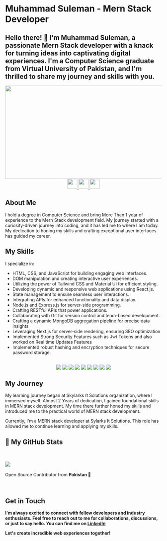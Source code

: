 # Muhammad Suleman - Mern Stack Developer

Hello there! 👋 I'm Muhammad Suleman, a passionate Mern Stack developer with a knack for turning ideas into captivating digital experiences. I'm a Computer Science graduate from Virtual University of Pakistan, and I'm thrilled to share my journey and skills with you.
---
<div align="center">
  <img src="https://media.giphy.com/media/dWesBcTLavkZuG35MI/giphy.gif" width="600" height="300"/>
</div>
<div id="badges"align="center">
  <a href="https://api.whatsapp.com/send?phone=923185867728">
    <img width="32" height="32" src="https://web.whatsapp.com/favicon-64x64.ico" />
</a>
<a href="https://www.linkedin.com/in/muhammad-suleman-429031248/">
    <img width="32" height="32" src="https://static-exp1.licdn.com/sc/h/al2o9zrvru7aqj8e1x2rzsrca" />
</a>

<a href="mailto:sulemanroy858755@gmail.com">
    <img width="32" height="32" src="https://ssl.gstatic.com/ui/v1/icons/mail/rfr/gmail.ico" />
</a>
</div>

## About Me

I hold a degree in Computer Science and bring More Than 1 year of experience to the Mern Stack development field. My journey started with a curiosity-driven journey into coding, and it has led me to where I am today. My dedication to honing my skills and crafting exceptional user interfaces has guided my career.


## My Skills

I specialize in:

- HTML, CSS, and JavaScript for building engaging web interfaces.
- DOM manipulation and creating interactive user experiences.
- Utilizing the power of Tailwind CSS and Material UI for efficient styling.
- Developing dynamic and responsive web applications using React.js.
- State management to ensure seamless user interactions.
- Integrating APIs for enhanced functionality and data display.
- Node.js and Express.js for server-side programming.
- Crafting RESTful APIs that power applications.
- Collaborating with Git for version control and team-based development.
- Crafting a dynamic MongoDB aggregation pipeline for precise data insights
- Leveraging Next.js for server-side rendering, ensuring SEO optimization
- Implemented Strong Security Features such as Jwt Tokens and also worked on Real time Updates Features
- Implemented robust hashing and encryption techniques for secure password storage.

<br>
   <!--https://github.com/alexandresanlim/Badges4-README.md-Profile/blob/master/README.md-->
<div align="center">
    <img src="https://img.shields.io/badge/HTML5-E34F26?style=for-the-badge&logo=html5&logoColor=white" />
    <img src="https://img.shields.io/badge/CSS3-1572B6?style=for-the-badge&logo=css3&logoColor=white" />
    <img src="https://img.shields.io/badge/JavaScript-F7DF1E?style=for-the-badge&logo=javascript&logoColor=black" />
    <img src="https://img.shields.io/badge/React-61DAFB?style=for-the-badge&logo=react&logoColor=white" />
    <img src="https://img.shields.io/badge/Tailwind_CSS-38B2AC?style=for-the-badge&logo=tailwind-css&logoColor=white" />
     <img src="https://img.shields.io/badge/Material-UI-007BF7?style=for-the-badge&logo=material-ui&logoColor=white" />
    <img src="https://img.shields.io/badge/Node.js-339933?style=for-the-badge&logo=node-dot-js&logoColor=white" />
    <img src="https://img.shields.io/badge/NPM-CB3837?style=for-the-badge&logo=npm&logoColor=white" />
    <img src="https://img.shields.io/badge/Express.js-000000?style=for-the-badge&logo=express&logoColor=white" />

</div>

</div>

## My Journey

My learning journey began at Skylarks It Solutions organization, where I immersed myself. Almost 2 Years of dedication, I gained foundational skills in MERN stack development. My time there further honed my skills and introduced me to the practical world of MERN stack development.

Currently, I'm a MERN stack developer at Sylarks It Solutions. This role has allowed me to continue learning and applying my skills.



## <summary>📝 My GitHub Stats</summary>
<br>


<br>
<img align="center"  src="https://github-readme-stats.vercel.app/api/top-langs/?username=muhammadsulemanroy&layout=compact&theme=gotham&count_private=true&include_all_commits=true" />
<br><br>
Open Source Contributor from <b>Pakistan<b> 💚
    <br><br>
<br>


## Get in Touch

I'm always excited to connect with fellow developers and industry enthusiasts. Feel free to reach out to me for collaborations, discussions, or just to say hello. You can find me on [LinkedIn](https://www.linkedin.com/in/muhammad-suleman-429031248/)

Let's create incredible web experiences together!
